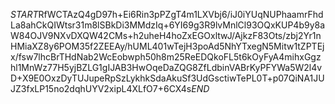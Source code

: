$START$RfWCTAzQ4gD97h+Ei6Rin3pPZgT4m1LXVbj6/iJ0iYUqNUPhaamrFhdLa8ahCkQIWtsr31m8lSBkDi3MMdzIq+6YI69g3R9lvMnlCl93OQxKUP4b9y8aW84OJV9NXvDXQW42CMs+h2uheH4hoZxEGOxltwJ/AjkzF83Ots/zbj2Yr1nHMiaXZ8y6POM35f2ZEEAy/hUML401wTejH3poAd5NhYTxegN5Mitw1tZPTEjx/fsw7lhcBrTHdNab2WcEobwph50h8m25ReEDQkoFL5t6kOyFyA4mihxGgzhl1MnWz77H5yjBZLG1gIJAB3HwOqeDaZQG8ZfLdbinVABrKyPFYWa5W2l4vD+X9E0OxzDyTUJupeRpSzLykhkSdaAkuSf3UdGsctiwTePL0T+p07QiNA1JUJZ3fxLP15no2dqhUYV2xipL4XLfO7+6CX4s$END$
